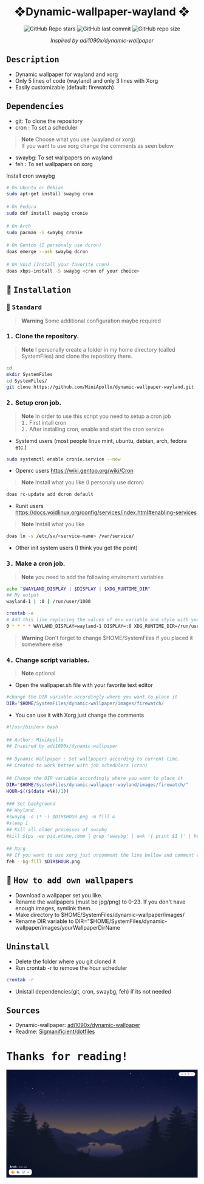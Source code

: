 <div align="center">

# ❖Dynamic-wallpaper-wayland ❖

![GitHub Repo stars](https://img.shields.io/github/stars/MiniApollo/dynamic-wallpaper-wayland?style=for-the-badge&labelColor=1B2330&color=807EDD) ![GitHub last commit](https://img.shields.io/github/last-commit/MiniApollo/dynamic-wallpaper-wayland?style=for-the-badge&labelColor=1B2330&color=807EDD) ![GitHub repo size](https://img.shields.io/github/repo-size/MiniApollo/dynamic-wallpaper-wayland?style=for-the-badge&labelColor=1B2330&color=807EDD)

*Inspired by adi1090x/dynamic-wallpaper*

</div>

## <samp>Description</samp>

- Dynamic wallpaper for wayland and xorg
- Only 5 lines of code (wayland) and only 3 lines with Xorg
- Easily customizable (default: firewatch)

## <samp>Dependencies</samp>

- git: To clone the repository
- cron : To set a scheduler
> **Note**
> Choose what you use (wayland or xorg) <br>
> If you want to use xorg change the comments as seen below
- swaybg: To set wallpapers on wayland
- feh : To set wallpapers on xorg

Install cron swaybg
```bash
# On Ubuntu or Debian
sudo apt-get install swaybg cron

# On Fedora
sudo dnf install swaybg cronie

# On Arch
sudo pacman -S swaybg cronie

# On Gentoo (I personaly use dcron)
doas emerge --ask swaybg dcron

# On Void (Install your favorite cron)
doas xbps-install -S swaybg <cron of your choice>
```

## :wrench: <samp>Installation</samp>

### :paperclip: <samp>Standard</samp>

> **Warning**
> Some additional configuration maybe required

### <kbd>1.</kbd> Clone the repository.

> **Note**
> I personally create a folder in my home directory (called SystemFiles) and clone the repository there.
```bash
cd
mkdir SystemFiles
cd SystemFiles/
git clone https://github.com/MiniApollo/dynamic-wallpaper-wayland.git
```
### <kbd>2.</kbd> Setup cron job.
> **Note**
> In order to use this script you need to setup a cron job <br>
<kbd>1.</kbd> First intall cron <br>
<kbd>2.</kbd> After installing cron, enable and start the cron service <br>
- Systemd users (most people linux mint, ubuntu, debian, arch, fedora etc.)
```bash
sudo systemctl enable cronie.service --now
```
- Openrc users
https://wiki.gentoo.org/wiki/Cron
> **Note**
> Install what you like (I personaly use dcron)
```bash
doas rc-update add dcron default
```
- Runit users
https://docs.voidlinux.org/config/services/index.html#enabling-services
> **Note**
> Install what you like
```bash
doas ln -s /etc/sv/<service-name> /var/service/
```
- Other init system users (I think you get the point)

### <kbd>3.</kbd> Make a cron job.
> **Note**
> you need to add the following enviroment variables

```bash
echo "$WAYLAND_DISPLAY | $DISPLAY | $XDG_RUNTIME_DIR"
## My output
wayland-1 | :0 | /run/user/1000
```

```bash
crontab -e
# Add this line replacing the values of env variable and style with yours
0 * * * * WAYLAND_DISPLAY=wayland-1 DISPLAY=:0 XDG_RUNTIME_DIR=/run/user/1000 $HOME/SystemFiles/dynamic-wallpaper-wayland/wallpaper.sh
```

> **Warning**
> Don't forget to change $HOME/SystemFiles if you placed it somewhere else

### <kbd>4.</kbd> Change script variables.
> **Note**
> optional
- Open the wallpaper.sh file with your favorite text editor

```bash
#change the DIR variable accordingly where you want to place it
DIR="$HOME/SystemFiles/dynamic-wallpaper/images/firewatch/
```
- You can use it with Xorg just change the comments

```bash
#!/usr/bin/env bash

## Author: MiniApollo
## Inspired by adi1090x/dynamic-wallpaper

## Dynamic Wallpaper : Set wallpapers according to current time.
## Created to work better with job schedulers (cron)

## Change the DIR variable accordingly where you want to place it
DIR="$HOME/SystemFiles/dynamic-wallpaper-wayland/images/firewatch/"
HOUR=$(($(date +%k)/1))

### Set background
## Wayland
#swaybg -o \* -i $DIR$HOUR.png -m fill &
#sleep 1
## Kill all older processes of swaybg
#kill $(ps -eo pid,etime,comm | grep 'swaybg' | awk '{ print $1 }' | head -n -1)

## Xorg
## If you want to use xorg just uncomment the line bellow and comment the wayland lines above
feh --bg-fill $DIR$HOUR.png
```

## :bookmark_tabs: <samp>How to add own wallpapers</samp>

- Download a wallpaper set you like.
- Rename the wallpapers (must be jpg/png) to 0-23. If you don't have enough images, symlink them.
- Make directory to $HOME/SystemFiles/dynamic-wallpaper/images/
- Rename DIR variable to DIR="$HOME/SystemFiles/dynamic-wallpaper/images/yourWallpaperDirName

## <samp>Uninstall</samp>
- Delete the folder where you git cloned it
- Run crontab -r to remove the hour scheduler
```bash
crontab -r
```
- Unistall dependencies(git, cron, swaybg, feh) if its not needed

## <samp>Sources</samp>

- Dynamic-wallpaper: [adi1090x/dynamic-wallpaper](https://github.com/adi1090x/dynamic-wallpaper)
- Readme: [Sigmanificient/dotfiles](https://github.com/Sigmanificient/dotfiles)

# <samp>Thanks for reading!</samp>

![alt dwall](https://raw.githubusercontent.com/adi1090x/files/master/dynamic-wallpaper/lakeside.gif)
